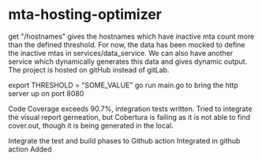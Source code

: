 # mta-hosting-optimizer

get "/hostnames" gives the hostnames which have inactive mta count more than the defined threshold.
For now, the data has been mocked to define the inactive mtas in services/data_service. We can also have another service which dynamically generates this data and gives dynamic output.
The project is hosted on gitHub instead of gitLab.

export THRESHOLD = "SOME_VALUE"
go run main.go
to bring the http server up on port 8080

Code Coverage exceeds 90.7%, integration tests written. Tried to integrate the visual report gerneation, but Cobertura is failing as it is not able to find cover.out, though it is being generated in the local.

Integrate the test and build phases to Github action Integrated in github action Added
